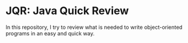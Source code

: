 # JQR: Java Quick Review
In this repository, I try to review what is needed to write object-oriented programs in an easy and quick way.